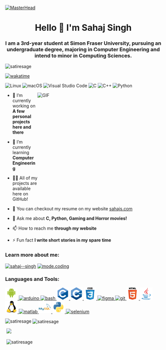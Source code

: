 [![MasterHead](https://repository-images.githubusercontent.com/588181932/e36ec678-7984-4cdd-8e4c-a3932772ff8e)](http://www.sahajs.com)

<h1 align="center">Hello 👋 I'm Sahaj Singh</h1>
<h3 align="center">I am a 3rd-year student at Simon Fraser University, pursuing an undergraduate degree, majoring in Computer Engineering and intend to minor in Computing Sciences.</h3>

<p align="left"> <img src="https://komarev.com/ghpvc/?username=satiresage&label=Profile%20views&color=0e75b6&style=flat" alt="satiresage" /> </p>

[![wakatime](https://wakatime.com/badge/user/dc74a915-559e-4e2c-bc21-8f56febb5c74.svg)](https://wakatime.com/@dc74a915-559e-4e2c-bc21-8f56febb5c74)

![Linux](https://img📜.shields.io/badge/Linux-FCC624?style=for-the-badge&logo=linux&logoColor=black) ![macOS](https://img.shields.io/badge/mac%20os-000000?style=for-the-badge&logo=macos&logoColor=F0F0F0)
![Visual Studio Code](https://img.shields.io/badge/Visual%20Studio%20Code-0078d7.svg?style=for-the-badge&logo=visual-studio-code&logoColor=white)
![C](https://img.shields.io/badge/c-%2300599C.svg?style=for-the-badge&logo=c&logoColor=white) ![C++](https://img.shields.io/badge/c++-%2300599C.svg?style=for-the-badge&logo=c%2B%2B&logoColor=white) ![Python](https://img.shields.io/badge/python-3670A0?style=for-the-badge&logo=python&logoColor=ffdd54)

<img align="right" alt="GIF" src="https://i.pinimg.com/originals/e4/26/70/e426702edf874b181aced1e2fa5c6cde.gif" width="400" height="320" />

- 🔭 I’m currently working on **A few personal projects here and there**

- 🌱 I’m currently learning **Computer Engineering**

- 👨‍💻 All of my projects are available here on GitHub!

- 📜 You can checkout my resume on my website [sahajs.com](http://www.sahajs.com)

- 💬 Ask me about **C, Python, Gaming and Horror movies!**

- 📫 How to reach me **through my website**

- ⚡ Fun fact **I write short stories in my spare time**

<h3 align="left">Learn more about me:</h3>
<p align="left">
<a href="https://linkedin.com/in/sahaj--singh" target="blank"><img align="center" src="https://raw.githubusercontent.com/rahuldkjain/github-profile-readme-generator/master/src/images/icons/Social/linked-in-alt.svg" alt="sahaj--singh" height="30" width="40" /></a>
<a href="https://www.youtube.com/c/mode.coding" target="blank"><img align="center" src="https://raw.githubusercontent.com/rahuldkjain/github-profile-readme-generator/master/src/images/icons/Social/youtube.svg" alt="mode.coding" height="30" width="40" /></a>
</p>

<h3 align="left">Languages and Tools:</h3>
<p align="left"> <a href="https://developer.android.com" target="_blank" rel="noreferrer"> <img src="https://raw.githubusercontent.com/devicons/devicon/master/icons/android/android-original-wordmark.svg" alt="android" width="40" height="40"/> </a> <a href="https://www.arduino.cc/" target="_blank" rel="noreferrer"> <img src="https://cdn.worldvectorlogo.com/logos/arduino-1.svg" alt="arduino" width="40" height="40"/> </a> <a href="https://www.gnu.org/software/bash/" target="_blank" rel="noreferrer"> <img src="https://www.vectorlogo.zone/logos/gnu_bash/gnu_bash-icon.svg" alt="bash" width="40" height="40"/> </a> <a href="https://www.cprogramming.com/" target="_blank" rel="noreferrer"> <img src="https://raw.githubusercontent.com/devicons/devicon/master/icons/c/c-original.svg" alt="c" width="40" height="40"/> </a> <a href="https://www.w3schools.com/cpp/" target="_blank" rel="noreferrer"> <img src="https://raw.githubusercontent.com/devicons/devicon/master/icons/cplusplus/cplusplus-original.svg" alt="cplusplus" width="40" height="40"/> </a> <a href="https://www.w3schools.com/css/" target="_blank" rel="noreferrer"> <img src="https://raw.githubusercontent.com/devicons/devicon/master/icons/css3/css3-original-wordmark.svg" alt="css3" width="40" height="40"/> </a> <a href="https://www.figma.com/" target="_blank" rel="noreferrer"> <img src="https://www.vectorlogo.zone/logos/figma/figma-icon.svg" alt="figma" width="40" height="40"/> </a> <a href="https://git-scm.com/" target="_blank" rel="noreferrer"> <img src="https://www.vectorlogo.zone/logos/git-scm/git-scm-icon.svg" alt="git" width="40" height="40"/> </a> <a href="https://www.w3.org/html/" target="_blank" rel="noreferrer"> <img src="https://raw.githubusercontent.com/devicons/devicon/master/icons/html5/html5-original-wordmark.svg" alt="html5" width="40" height="40"/> </a> <a href="https://www.java.com" target="_blank" rel="noreferrer"> <img src="https://raw.githubusercontent.com/devicons/devicon/master/icons/java/java-original.svg" alt="java" width="40" height="40"/> </a> <a href="https://www.linux.org/" target="_blank" rel="noreferrer"> <img src="https://raw.githubusercontent.com/devicons/devicon/master/icons/linux/linux-original.svg" alt="linux" width="40" height="40"/> </a> <a href="https://www.mathworks.com/" target="_blank" rel="noreferrer"> <img src="https://upload.wikimedia.org/wikipedia/commons/2/21/Matlab_Logo.png" alt="matlab" width="40" height="40"/> </a> <a href="https://www.mysql.com/" target="_blank" rel="noreferrer"> <img src="https://raw.githubusercontent.com/devicons/devicon/master/icons/mysql/mysql-original-wordmark.svg" alt="mysql" width="40" height="40"/> </a> <a href="https://www.python.org" target="_blank" rel="noreferrer"> <img src="https://raw.githubusercontent.com/devicons/devicon/master/icons/python/python-original.svg" alt="python" width="40" height="40"/> </a> <a href="https://www.selenium.dev" target="_blank" rel="noreferrer"> <img src="https://raw.githubusercontent.com/detain/svg-logos/780f25886640cef088af994181646db2f6b1a3f8/svg/selenium-logo.svg" alt="selenium" width="40" height="40"/> </a> </p>

<p><img align="left" src="https://github-readme-stats.vercel.app/api?username=satiresage&include_all_commits=true&count_private=true&show_icons=true&theme=shades-of-purple&locale=en" alt="satiresage" /></p>
<p>&nbsp;<img align="center" src="https://github-readme-stats.vercel.app/api/top-langs?username=satiresage&show_icons=true&locale=en&layout=compact&hide_progress=false&theme=shades-of-purple" alt="satiresage" /></p>
<p>&nbsp;<a href="https://wakatime.com"><img src="https://wakatime.com/share/@SatireSage/29a57ebd-7ce4-40c3-8811-d8c467ad8063.png"/></a></p>
<p>&nbsp;<img align="center" src="https://github-readme-streak-stats.herokuapp.com/?user=satiresage&theme=shades-of-purple" alt="satiresage" /></p>
